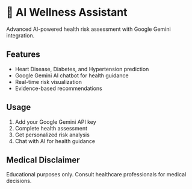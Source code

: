 # 🏥 AI Wellness Assistant

Advanced AI-powered health risk assessment with Google Gemini integration.

## Features
- Heart Disease, Diabetes, and Hypertension prediction
- Google Gemini AI chatbot for health guidance
- Real-time risk visualization
- Evidence-based recommendations

## Usage
1. Add your Google Gemini API key
2. Complete health assessment
3. Get personalized risk analysis
4. Chat with AI for health guidance

## Medical Disclaimer
Educational purposes only. Consult healthcare professionals for medical decisions.
